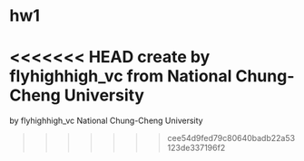 # hw1
<<<<<<< HEAD
create by flyhighhigh_vc from National Chung-Cheng University
=======
by flyhighhigh_vc National Chung-Cheng University
>>>>>>> cee54d9fed79c80640badb22a53123de337196f2
